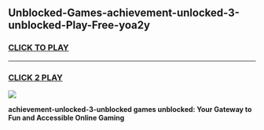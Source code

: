 
## Unblocked-Games-achievement-unlocked-3-unblocked-Play-Free-yoa2y
<h3>
<a href="https://premium76.site?title=achievement-unlocked-3-unblocked&ref=20M">CLICK TO PLAY</a></h3>
<hr>

<h3>
<a href="https://premium76.site?title=achievement-unlocked-3-unblocked&ref=20M">CLICK 2 PLAY</a>
  
</h3>

<a href="https://premium76.site?title=achievement-unlocked-3-unblocked&ref=19M"><img src="https://clearcache.store/games.png"></a>


**achievement-unlocked-3-unblocked games unblocked: Your Gateway to Fun and Accessible Online Gaming**
